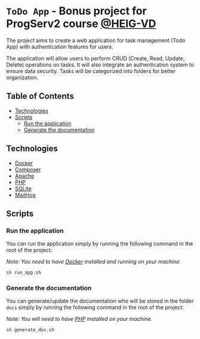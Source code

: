 # `ToDo App` - Bonus project for ProgServ2 course [@HEIG-VD](https://github.com/HEIG-VD)

The project aims to create a web application for task management (Todo App) with authentication features for users.

The application will allow users to perform CRUD (Create, Read, Update, Delete) operations on tasks. It will also integrate an authentication system to ensure data security. Tasks will be categorized into folders for better organization.

## Table of Contents

- [Technologies](#Technologies)
- [Scripts](#Scripts)
  - [Run the application](#Run-the-application)
  - [Generate the documentation](#Generate-the-documentation)

## Technologies

- [Docker](https://www.docker.com/)
- [Composer](https://getcomposer.org/)
- [Apache](https://httpd.apache.org/)
- [PHP](https://www.php.net/)
- [SQLite](https://www.sqlite.org/index.html)
- [MailHog](https://github.com/mailhog/MailHog)

## Scripts

### Run the application

You can run the application simply by running the following command in the root of the project:

_Note: You need to have [Docker](https://www.docker.com/) installed and running on your machine._

```bash
sh run_app.sh
```

### Generate the documentation

You can generate/update the documentation who will be stored in the folder `docs` simply by running the following command in the root of the project:

_Note: You will need to have [PHP](https://www.php.net/) installed on your machine._

```bash
sh generate_doc.sh
```
